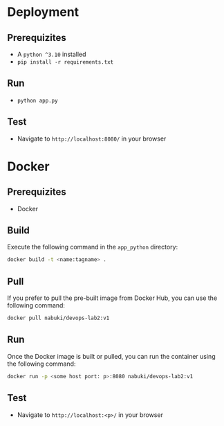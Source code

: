# Deployment
## Prerequizites
- A `python ^3.10` installed
- `pip install -r requirements.txt`

## Run
- `python app.py`

## Test
- Navigate to `http://localhost:8080/` in your browser

# Docker

## Prerequizites
- Docker

## Build
Execute the following command in the `app_python` directory:

```bash
docker build -t <name:tagname> .
```

## Pull
If you prefer to pull the pre-built image from Docker Hub, you can use the following command:

```bash
docker pull nabuki/devops-lab2:v1
```

## Run
Once the Docker image is built or pulled, you can run the container using the following command:

```bash
docker run -p <some host port: p>:8080 nabuki/devops-lab2:v1
```

## Test
- Navigate to `http://localhost:<p>/` in your browser